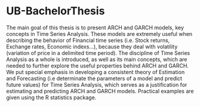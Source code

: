 # UB-BachelorThesis
The main goal of this thesis is to present ARCH and GARCH models, key concepts in
Time Series Analysis. These models are extremely useful when describing the behavior
of Financial time series (i.e. Stock returns, Exchange rates, Economic indexs...), because
they deal with volatility (variation of price in a delimited time period). The discipline
of Time Series Analysis as a whole is introduced, as well as its main concepts, which
are needed to further explore the useful properties behind ARCH and GARCH. We put
special emphasis in developing a consistent theory of Estimation and Forecasting (i.e
determinate the parameters of a model and predict future values) for Time Series Analysis,
which serves as a justification for estimating and predicting ARCH and GARCH models.
Practical examples are given using the R statistics package.
